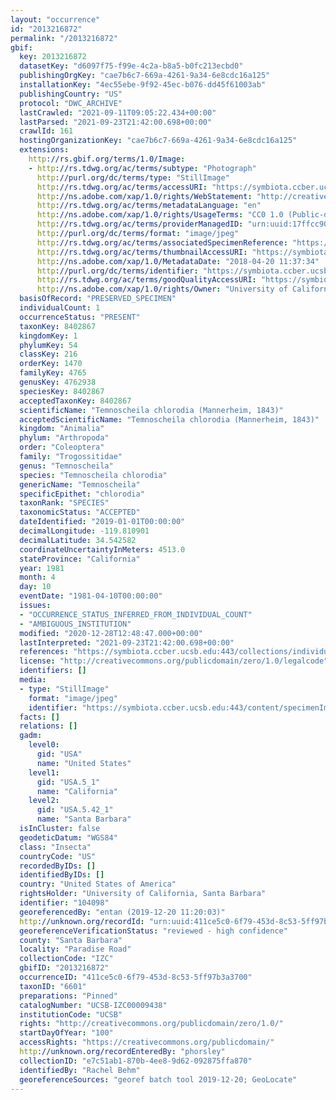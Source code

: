 ```yaml
---
layout: "occurrence"
id: "2013216872"
permalink: "/2013216872"
gbif:
  key: 2013216872
  datasetKey: "d6097f75-f99e-4c2a-b8a5-b0fc213ecbd0"
  publishingOrgKey: "cae7b6c7-669a-4261-9a34-6e8cdc16a125"
  installationKey: "4ec55ebe-9f92-45ec-b076-dd45f61003ab"
  publishingCountry: "US"
  protocol: "DWC_ARCHIVE"
  lastCrawled: "2021-09-11T09:05:22.434+00:00"
  lastParsed: "2021-09-23T21:42:00.698+00:00"
  crawlId: 161
  hostingOrganizationKey: "cae7b6c7-669a-4261-9a34-6e8cdc16a125"
  extensions:
    http://rs.gbif.org/terms/1.0/Image:
    - http://rs.tdwg.org/ac/terms/subtype: "Photograph"
      http://purl.org/dc/terms/type: "StillImage"
      http://rs.tdwg.org/ac/terms/accessURI: "https://symbiota.ccber.ucsb.edu:443/content/specimenImages/UCSB_IZC/UCSB-IZC00009/UCSB-IZC00009438_lg.jpg"
      http://ns.adobe.com/xap/1.0/rights/WebStatement: "http://creativecommons.org/publicdomain/zero/1.0/"
      http://rs.tdwg.org/ac/terms/metadataLanguage: "en"
      http://ns.adobe.com/xap/1.0/rights/UsageTerms: "CC0 1.0 (Public-domain)"
      http://rs.tdwg.org/ac/terms/providerManagedID: "urn:uuid:17ffcc90-f007-4a9e-b969-a01afc27d727"
      http://purl.org/dc/terms/format: "image/jpeg"
      http://rs.tdwg.org/ac/terms/associatedSpecimenReference: "https://symbiota.ccber.ucsb.edu:443/collections/individual/index.php?occid=104098"
      http://rs.tdwg.org/ac/terms/thumbnailAccessURI: "https://symbiota.ccber.ucsb.edu:443/content/specimenImages/UCSB_IZC/UCSB-IZC00009/UCSB-IZC00009438_tn.jpg"
      http://ns.adobe.com/xap/1.0/MetadataDate: "2018-04-20 11:37:34"
      http://purl.org/dc/terms/identifier: "https://symbiota.ccber.ucsb.edu:443/content/specimenImages/UCSB_IZC/UCSB-IZC00009/UCSB-IZC00009438_lg.jpg"
      http://rs.tdwg.org/ac/terms/goodQualityAccessURI: "https://symbiota.ccber.ucsb.edu:443/content/specimenImages/UCSB_IZC/UCSB-IZC00009/UCSB-IZC00009438.jpg"
      http://ns.adobe.com/xap/1.0/rights/Owner: "University of California, Santa Barbara"
  basisOfRecord: "PRESERVED_SPECIMEN"
  individualCount: 1
  occurrenceStatus: "PRESENT"
  taxonKey: 8402867
  kingdomKey: 1
  phylumKey: 54
  classKey: 216
  orderKey: 1470
  familyKey: 4765
  genusKey: 4762938
  speciesKey: 8402867
  acceptedTaxonKey: 8402867
  scientificName: "Temnoscheila chlorodia (Mannerheim, 1843)"
  acceptedScientificName: "Temnoscheila chlorodia (Mannerheim, 1843)"
  kingdom: "Animalia"
  phylum: "Arthropoda"
  order: "Coleoptera"
  family: "Trogossitidae"
  genus: "Temnoscheila"
  species: "Temnoscheila chlorodia"
  genericName: "Temnoscheila"
  specificEpithet: "chlorodia"
  taxonRank: "SPECIES"
  taxonomicStatus: "ACCEPTED"
  dateIdentified: "2019-01-01T00:00:00"
  decimalLongitude: -119.810901
  decimalLatitude: 34.542582
  coordinateUncertaintyInMeters: 4513.0
  stateProvince: "California"
  year: 1981
  month: 4
  day: 10
  eventDate: "1981-04-10T00:00:00"
  issues:
  - "OCCURRENCE_STATUS_INFERRED_FROM_INDIVIDUAL_COUNT"
  - "AMBIGUOUS_INSTITUTION"
  modified: "2020-12-28T12:48:47.000+00:00"
  lastInterpreted: "2021-09-23T21:42:00.698+00:00"
  references: "https://symbiota.ccber.ucsb.edu:443/collections/individual/index.php?occid=104098"
  license: "http://creativecommons.org/publicdomain/zero/1.0/legalcode"
  identifiers: []
  media:
  - type: "StillImage"
    format: "image/jpeg"
    identifier: "https://symbiota.ccber.ucsb.edu:443/content/specimenImages/UCSB_IZC/UCSB-IZC00009/UCSB-IZC00009438_lg.jpg"
  facts: []
  relations: []
  gadm:
    level0:
      gid: "USA"
      name: "United States"
    level1:
      gid: "USA.5_1"
      name: "California"
    level2:
      gid: "USA.5.42_1"
      name: "Santa Barbara"
  isInCluster: false
  geodeticDatum: "WGS84"
  class: "Insecta"
  countryCode: "US"
  recordedByIDs: []
  identifiedByIDs: []
  country: "United States of America"
  rightsHolder: "University of California, Santa Barbara"
  identifier: "104098"
  georeferencedBy: "entan (2019-12-20 11:20:03)"
  http://unknown.org/recordId: "urn:uuid:411ce5c0-6f79-453d-8c53-5ff97b3a3700"
  georeferenceVerificationStatus: "reviewed - high confidence"
  county: "Santa Barbara"
  locality: "Paradise Road"
  collectionCode: "IZC"
  gbifID: "2013216872"
  occurrenceID: "411ce5c0-6f79-453d-8c53-5ff97b3a3700"
  taxonID: "6601"
  preparations: "Pinned"
  catalogNumber: "UCSB-IZC00009438"
  institutionCode: "UCSB"
  rights: "http://creativecommons.org/publicdomain/zero/1.0/"
  startDayOfYear: "100"
  accessRights: "https://creativecommons.org/publicdomain/"
  http://unknown.org/recordEnteredBy: "phorsley"
  collectionID: "e7c51ab1-870b-4ee8-9d62-092875ffa870"
  identifiedBy: "Rachel Behm"
  georeferenceSources: "georef batch tool 2019-12-20; GeoLocate"
---
```

